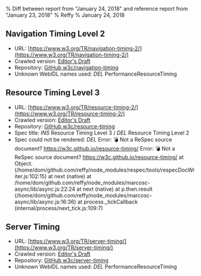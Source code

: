 % Diff between report from "January 24, 2018" and reference report from "January 23, 2018"
% Reffy
% January 24, 2018

## Navigation Timing Level 2

- URL: [https://www.w3.org/TR/navigation-timing-2/](https://www.w3.org/TR/navigation-timing-2/)
- Crawled version: [Editor's Draft](https://w3c.github.io/navigation-timing/)
- Repository: [GitHub w3c/navigation-timing](https://github.com/w3c/navigation-timing)
- Unknown WebIDL names used: *DEL* PerformanceResourceTiming


## Resource Timing Level 3

- URL: [https://www.w3.org/TR/resource-timing-2/](https://www.w3.org/TR/resource-timing-2/)
- Crawled version: [Editor's Draft](https://w3c.github.io/resource-timing/)
- Repository: [GitHub w3c/resource-timing](https://github.com/w3c/resource-timing)
- Spec title: *INS* Resource Timing Level 3 / *DEL* Resource Timing Level 2
- Spec could not be rendered: *DEL* Error: 💣 Not a ReSpec source document? https://w3c.github.io/resource-timing/ Error: 💣 Not a ReSpec source document? https://w3c.github.io/resource-timing/
    at Object.<anonymous> (/home/dom/github.com/reffy/node_modules/respec/tools/respecDocWriter.js:102:15)
    at next (native)
    at /home/dom/github.com/reffy/node_modules/marcosc-async/lib/async.js:22:24
    at next (native)
    at p.then.result (/home/dom/github.com/reffy/node_modules/marcosc-async/lib/async.js:16:36)
    at process._tickCallback (internal/process/next_tick.js:109:7)


## Server Timing

- URL: [https://www.w3.org/TR/server-timing/](https://www.w3.org/TR/server-timing/)
- Crawled version: [Editor's Draft](https://w3c.github.io/server-timing/)
- Repository: [GitHub w3c/server-timing](https://github.com/w3c/server-timing)
- Unknown WebIDL names used: *DEL* PerformanceResourceTiming


